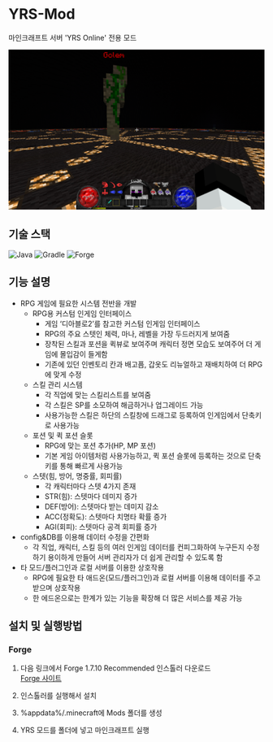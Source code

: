 # YRS-Mod
마인크래프트 서버 'YRS Online' 전용 모드

![YRS-Mod Overview](/images/1.%20ingame1.png)

## 기술 스택
![Java](https://img.shields.io/badge/Java%207-ED8B00?style=flat-square&logo=openjdk&logoColor=white)
![Gradle](https://img.shields.io/badge/Gradle-02303A?style=flat-square&logo=gradle&logoColor=white)
![Forge](https://img.shields.io/badge/Forge-E04E14?style=flat-square&logo=minecraft&logoColor=white)

## 기능 설명
- RPG 게임에 필요한 시스템 전반을 개발
    - RPG용 커스텀 인게임 인터페이스
        - 게임 ‘디아블로2’를 참고한 커스텀 인게임 인터페이스
        - RPG의 주요 스텟인 체력, 마나, 레벨을 가장 두드러지게 보여줌
        - 장착된 스킬과 포션을 퀵뷰로 보여주며 캐릭터 정면 모습도 보여주어 더 게임에 몰입감이 들게함
        - 기존에 있던 인벤토리 칸과 배고픔, 갑옷도 리뉴얼하고 재배치하여 더 RPG에 맞게 수정
    - 스킬 관리 시스템
        - 각 직업에 맞는 스킬리스트를 보여줌
        - 각 스킬은 SP를 소모하여 해금하거나 업그레이드 가능
        - 사용가능한 스킬은 하단의 스킬창에 드래그로 등록하여 인게임에서 단축키로 사용가능
    - 포션 및 퀵 포션 슬롯
        - RPG에 맞는 포션 추가(HP, MP 포션)
        - 기본 게임 아이템처럼 사용가능하고, 퀵 포션 슬롯에 등록하는 것으로 단축키를 통해 빠르게 사용가능
    - 스텟(힘, 방어, 명중률, 회피률)
        - 각 캐릭터마다 스텟 4가지 존재
        - STR(힘): 스텟마다 데미지 증가
        - DEF(방어): 스텟마다 받는 데미지 감소
        - ACC(정확도): 스텟마다 치명타 확률 증가
        - AGI(회피): 스텟마다 공격 회피률 증가
- config&DB를 이용해 데이터 수정을 간편화
    - 각 직업, 캐릭터, 스킬 등의 여러 인게임 데이터를 컨피그화하여 누구든지 수정하기 용이하게 만들어 서버 관리자가 더 쉽게 관리할 수 있도록 함
- 타 모드/플러그인과 로컬 서버를 이용한 상호작용
    - RPG에 필요한 타 애드온(모드/플러그인)과 로컬 서버를 이용해 데이터를 주고받으며 상호작용
    - 한 에드온으로는 한계가 있는 기능을 확장해 더 많은 서비스를 제공 가능
        
## 설치 및 실행방법

### Forge
1. 다음 링크에서 Forge 1.7.10 Recommended 인스톨러 다운로드  
[Forge 사이트](https://files.minecraftforge.net/net/minecraftforge/forge/index_1.7.10.html)

2. 인스톨러를 실행해서 설치

3. %appdata%/.minecraft에 Mods 폴더를 생성

4. YRS 모드를 폴더에 넣고 마인크래프트 실행
